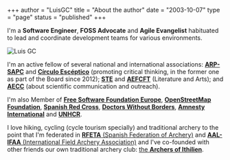 +++
author = "LuisGC"
title = "About the author"
date = "2003-10-07"
type = "page"
status = "published"
+++


I'm a **Software Engineer**, **FOSS Advocate** and **Agile Evangelist** habituated to lead and coordinate development teams for various environments.

<div class="image lateral">
  <img src="/img/main/avatar.png" alt="Luis GC" title="Luis GC">
</div>

I'm an active fellow of several national and international associations: [**ARP-SAPC**](http://www.escepticos.es/) and [**Círculo Escéptico**](http://circuloesceptico.org/) (promoting critical thinking, in the former one as part of the Board since 2012); [**STE**](http://sociedadtolkien.org/) and [**AEFCFT**](http://www.aefcft.com/) (Literature and Arts); and [**AECC**](http://www.aecomunicacioncientifica.org/) (about scientific communication and outreach).

I'm also Member of [**Free Software Foundation Europe**](http://fsfe.org/), [**OpenStreetMap Foundation**](http://osmfoundation.org/), [**Spanish Red Cross**](http://www.cruzroja.es/), [**Doctors Without Borders**](https://www.msf.es/), [**Amnesty International**](https://www.amnesty.org/es/) and [**UNHCR**](http://www.acnur.org/).

I love hiking, cycling (cycle tourism specially) and traditional archery to the point that I'm federated in [**RFETA** (Spanish Federation of Archery)](https://www.federarco.es/) and [**AAL-IFAA** (International Field Archery Association)](http://ifaa-spain.es/) and I've co-founded with other friends our own traditional archery club: [the **Archers of Ithilien**](http://ithilien.es/).
